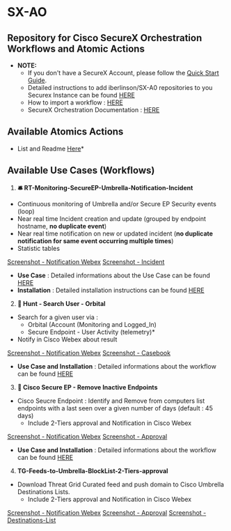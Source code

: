 # SX-AO

## Repository for Cisco SecureX Orchestration Workflows and Atomic Actions

  * **NOTE:** 
    * If you don't have a SecureX Account, please follow the [Quick Start Guide](https://www.cisco.com/c/en/us/td/docs/security/secure-sign-on/sso-quick-start-guide/sso-qsg-welcome.html).
    * Detailed instructions to add iberlinson/SX-A0 repositories to you Securex Instance can be found [HERE](https://github.com/iberlinson/SX-AO/blob/main/repositories.md)
    * How to import a workflow : [HERE](https://ciscosecurity.github.io/sxo-05-security-workflows/importing)
    * SecureX Orchestration Documentation : [HERE](https://ciscosecurity.github.io/sxo-05-security-workflows/)

## Available Atomics Actions

* List and Readme [Here](https://github.com/iberlinson/SX-AO/blob/main/Atomics_readme.md)*

## Available Use Cases (Workflows)  

1. **🛎 RT-Monitoring-SecureEP-Umbrella-Notification-Incident**
  * Continuous monitoring of Umbrella and/or Secure EP Security events (loop)
  * Near real time Incident creation and update (grouped by endpoint hostname, **no duplicate event**)
  * Near real time notification on new or updated incident (**no duplicate notification for same event occurring multiple times**)
  * Statistic tables

[Screenshot - Notification Webex](https://github.com/iberlinson/SX-AO/blob/main/Images/readme___RT_Webex.png)
[Screenshot - Incident](https://github.com/iberlinson/SX-AO/blob/main/Images/readme___RT_Incident.png)

  * **Use Case** : Detailed informations about the Use Case can be found [HERE](https://github.com/iberlinson/SX-AO/blob/main/RT_Monitoring_USECASE.md)
  * **Installation** : Detailed installation instructions can be found [HERE](https://github.com/iberlinson/SX-AO/blob/main/RT_Monitoring_INSTALL.md)

2. **🔦 Hunt - Search User - Orbital**
* Search for a given user via :
  * Orbital (Account (Monitoring and Logged_In)
  * Secure Endpoint - User Activity (telemetry)*
* Notify in Cisco Webex about result

[Screenshot - Notification Webex](https://github.com/iberlinson/SX-AO/blob/main/Images/readme___Hunt_User_Webex.png)
[Screenshot - Casebook](https://github.com/iberlinson/SX-AO/blob/main/Images/readme___Hunt_User_casebook.png)
 
* **Use Case and Installation** : Detailed informations about the workflow can be found [HERE](https://github.com/iberlinson/SX-AO/blob/main/Hunt_User_readme.md)
 
3. **🧽 Cisco Secure EP - Remove Inactive Endpoints**
* Cisco Seucre Endpoint : Identify and Remove from computers list endpoints with a last seen over a given number of days (default : 45 days)
  * Include 2-Tiers approval and Notification in Cisco Webex
 
[Screenshot - Notification Webex](https://github.com/iberlinson/SX-AO/blob/main/Images/readme___EP_Removal_Webex.png)
[Screenshot - Approval](https://github.com/iberlinson/SX-AO/blob/main/Images/readme___EP_Removal_Approval.png)

* **Use Case and Installation** : Detailed informations about the workflow can be found [HERE](https://github.com/iberlinson/SX-AO/blob/main/SecureEP_Remove_InactiveEP_readme.md)

4. **TG-Feeds-to-Umbrella-BlockList-2-Tiers-approval**
* Download Threat Grid Curated feed and push domain to Cisco Umbrella Destinations Lists.
  * Include 2-Tiers approval and Notification in Cisco Webex
  
[Screenshot - Notification Webex](https://github.com/iberlinson/SX-AO/blob/main/Images/Readme_TGFeed_umbrella___notification.png)
[Screenshot - Approval](https://github.com/iberlinson/SX-AO/blob/main/Images/Readme_TGFeed_umbrella___approval.png)
[Screenshot - Destinations-List](https://github.com/iberlinson/SX-AO/blob/main/Images/Readme_TGFeed_umbrella___DestinationList.png)


